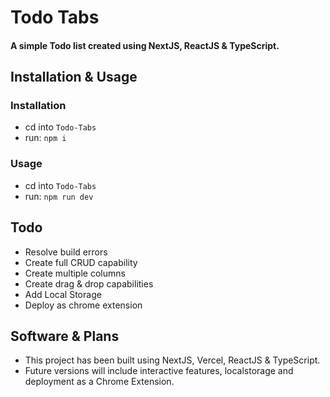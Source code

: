 # Todo Tabs
#### A simple Todo list created using NextJS, ReactJS & TypeScript.

## Installation & Usage
### Installation
- cd into `Todo-Tabs`
- run: `npm i`

### Usage
- cd into `Todo-Tabs`
- run: `npm run dev`

## Todo
- Resolve build errors
- Create full CRUD capability
- Create multiple columns
- Create drag & drop capabilities
- Add Local Storage
- Deploy as chrome extension


## Software & Plans
- This project has been built using NextJS, Vercel, ReactJS & TypeScript.
- Future versions will include interactive features, localstorage and deployment as a Chrome Extension.
